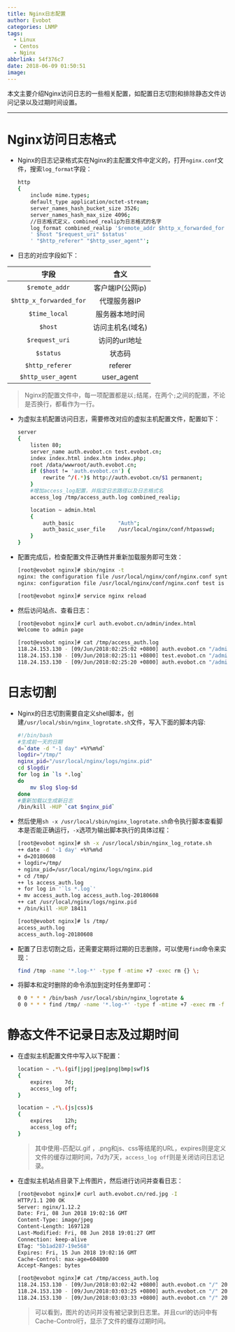 ```yaml
---
title: Nginx日志配置
author: Evobot
categories: LNMP
tags:
  - Linux
  - Centos
  - Nginx
abbrlink: 54f376c7
date: 2018-06-09 01:50:51
image:
---
```




本文主要介绍Nginx访问日志的一些相关配置，如配置日志切割和排除静态文件访问记录以及过期时间设置。

<!--more-->

---

# Nginx访问日志格式

- Nginx的日志记录格式实在Nginx的主配置文件中定义的，打开`nginx.conf`文件，搜索`log_format`字段：

  ```bash
  http
  {
      include mime.types;
      default_type application/octet-stream;
      server_names_hash_bucket_size 3526;
      server_names_hash_max_size 4096;
      //日志格式定义，combined_realip为日志格式的名字
      log_format combined_realip '$remote_addr $http_x_forwarded_for [$time_local]'
      ' $host "$request_uri" $status'
      ' "$http_referer" "$http_user_agent"';
  ```

- 日志的对应字段如下：

<style>
table th:first-of-type {
    width: 120px;
}
</style>

|          字段           |       含义       |
| :---------------------: | :--------------: |
|     `$remote_addr`      | 客户端IP(公网ip) |
| `$http_x_forwarded_for` |   代理服务器IP   |
|      `$time_local`      |  服务器本地时间  |
|         `$host`         | 访问主机名(域名) |
|     `$request_uri`      |  访问的url地址   |
|        `$status`        |      状态码      |
|     `$http_referer`     |     referer      |
|   `$http_user_agent`    |    user_agent    |

> Nginx的配置文件中，每一项配置都是以`;`结尾，在两个`;`之间的配置，不论是否换行，都看作为一行。

- 为虚拟主机配置访问日志，需要修改对应的虚拟主机配置文件，配置如下：

  ```bash
  server
  {
      listen 80;
      server_name auth.evobot.cn test.evobot.cn;
      index index.html index.htm index.php;
      root /data/wwwroot/auth.evobot.cn;
      if ($host != 'auth.evobot.cn') {
          rewrite ^/(.*)$ http://auth.evobot.cn/$1 permanent;
      }
      #增加access_log配置，并指定日志路径以及日志格式名
      access_log /tmp/access_auth.log combined_realip;
  
      location ~ admin.html
      {
          auth_basic              "Auth";
          auth_basic_user_file    /usr/local/nginx/conf/htpasswd;
      }
  }
  ```

- 配置完成后，检查配置文件正确性并重新加载服务即可生效：

  ```bash
  [root@evobot nginx]# sbin/nginx -t
  nginx: the configuration file /usr/local/nginx/conf/nginx.conf syntax is ok
  nginx: configuration file /usr/local/nginx/conf/nginx.conf test is successful
  
  [root@evobot nginx]# service nginx reload
  ```

- 然后访问站点、查看日志：

  ```bash
  [root@evobot nginx]# curl auth.evobot.cn/admin/index.html
  Welcome to admin page
  
  [root@evobot nginx]# cat /tmp/access_auth.log
  118.24.153.130 - [09/Jun/2018:02:25:02 +0800] auth.evobot.cn "/admin/index.php" 404 "-" "curl/7.29.0"
  118.24.153.130 - [09/Jun/2018:02:25:11 +0800] test.evobot.cn "/admin/index.php" 301 "-" "curl/7.29.0"
  118.24.153.130 - [09/Jun/2018:02:25:20 +0800] auth.evobot.cn "/admin/index.html" 200 "-" "curl/7.29.0"
  ```

# 日志切割

- Nginx的日志切割需要自定义shell脚本，创建`/usr/local/sbin/nginx_logrotate.sh`文件，写入下面的脚本内容:

  ```bash
  #!/bin/bash
  #生成前一天的日期
  d=`date -d "-1 day" +%Y%m%d`
  logdir="/tmp/"
  nginx_pid="/usr/local/nginx/logs/nginx.pid"
  cd $logdir
  for log in `ls *.log`
  do
      mv $log $log-$d
  done
  #重新加载以生成新日志
  /bin/kill -HUP `cat $nginx_pid`
  ```

- 然后使用`sh -x /usr/local/sbin/nginx_logrotate.sh`命令执行脚本查看脚本是否能正确运行，`-x`选项为输出脚本执行的具体过程：

  ```bash
  [root@evobot nginx]# sh -x /usr/local/sbin/nginx_log_rotate.sh
  ++ date -d '-1 day' +%Y%m%d
  + d=20180608
  + logdir=/tmp/
  + nginx_pid=/usr/local/nginx/logs/nginx.pid
  + cd /tmp/
  ++ ls access_auth.log
  + for log in '`ls *.log`'
  + mv access_auth.log access_auth.log-20180608
  ++ cat /usr/local/nginx/logs/nginx.pid
  + /bin/kill -HUP 18411
  
  [root@evobot nginx]# ls /tmp/
  access_auth.log
  access_auth.log-20180608
  ```

- 配置了日志切割之后，还需要定期将过期的日志删除，可以使用`find`命令来实现：

  ```bash
  find /tmp -name '*.log-*' -type f -mtime +7 -exec rm {} \;
  ```

- 将脚本和定时删除的命令添加到定时任务里即可：

  ```bash
  0 0 * * * /bin/bash /usr/local/sbin/nginx_logrotate &
  0 0 * * * find /tmp/ -name '*.log-*' -type f -mtime +7 -exec rm -f {}\;
  ```

# 静态文件不记录日志及过期时间

- 在虚拟主机配置文件中写入以下配置：

  ```bash
  location ~ .*\.(gif|jpg|jpeg|png|bmp|swf)$
  {
      expires    7d;
      access_log off;
  }
  
  location ~ .*\.(js|css)$
  {
      expires    12h;
      access_log off;
  }
  ```

  > 其中使用`~`匹配以.gif ，.png和js、css等结尾的URL，expires则是定义文件的缓存过期时间，7d为7天，`access_log off`则是关闭访问日志记录。

- 在虚拟主机站点目录下上传图片，然后进行访问并查看日志：

  ```bash
  [root@evobot nginx]# curl auth.evobot.cn/red.jpg -I
  HTTP/1.1 200 OK
  Server: nginx/1.12.2
  Date: Fri, 08 Jun 2018 19:02:16 GMT
  Content-Type: image/jpeg
  Content-Length: 1697128
  Last-Modified: Fri, 08 Jun 2018 19:01:27 GMT
  Connection: keep-alive
  ETag: "5b1ad287-19e568"
  Expires: Fri, 15 Jun 2018 19:02:16 GMT
  Cache-Control: max-age=604800
  Accept-Ranges: bytes
  
  [root@evobot nginx]# cat /tmp/access_auth.log
  118.24.153.130 - [09/Jun/2018:03:02:42 +0800] auth.evobot.cn "/" 200 "-" "curl/7.29.0"
  118.24.153.130 - [09/Jun/2018:03:03:25 +0800] auth.evobot.cn "/" 200 "-" "curl/7.29.0"
  118.24.153.130 - [09/Jun/2018:03:03:33 +0800] auth.evobot.cn "/" 200 "-" "curl/7.29.0"
  ```

  > 可以看到，图片的访问并没有被记录到日志里。并且curl的访问中有Cache-Control行，显示了文件的缓存过期时间。